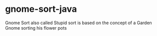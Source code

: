 # gnome-sort-java
Gnome Sort also called Stupid sort is based on the concept of a Garden Gnome sorting his flower pots
